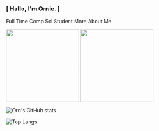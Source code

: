 ### [ Hallo, I'm Ornie. ]

Full Time Comp Sci Student
More About Me

<a href="https://github.com/Orniepay/github-readme-stats">
  <img height=200 align="center" src="https://github-readme-stats.vercel.app/api?username=Orniepay](https://github-readme-stats.vercel.app/api?username=Orniepay&theme=github_dark_dimmed&show_icons=true" />
</a>
<a href="https://github.com/Orniepay/convoychat">
  <img height=200 align="center" src="[https://github-readme-stats.vercel.app/api/top-langs?username=Orniepay&layout=compact&langs_count=8&card_width=320](https://github-readme-stats.vercel.app/api/top-langs/?username=Orniepay&layout=compact)" />
</a>




![Orn's GitHub stats](https://github-readme-stats.vercel.app/api?username=Orniepay&theme=github_dark_dimmed&show_icons=true)

![Top Langs](https://github-readme-stats.vercel.app/api/top-langs/?username=Orniepay&layout=compact)

